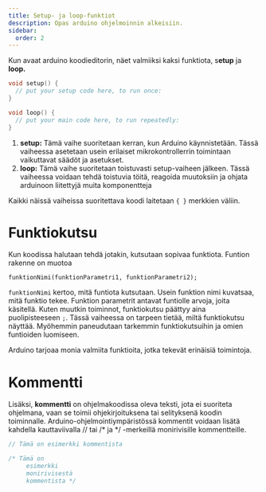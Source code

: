 ```yaml
---
title: Setup- ja loop-funktiot
description: Opas arduino ohjelmoinnin alkeisiin.
sidebar:
  order: 2
---
```


Kun avaat arduino koodieditorin, näet valmiiksi kaksi funktiota, s**etup** ja **loop.**

```c
void setup() {
  // put your setup code here, to run once:
}

void loop() {
  // put your main code here, to run repeatedly:
}
```

1. **setup:** Tämä vaihe suoritetaan kerran, kun Arduino käynnistetään. Tässä vaiheessa asetetaan usein erilaiset mikrokontrollerrin toimintaan vaikuttavat säädöt ja asetukset.
2. **loop:** Tämä vaihe suoritetaan toistuvasti setup-vaiheen jälkeen. Tässä vaiheessa voidaan tehdä toistuvia töitä, reagoida muutoksiin ja ohjata arduinoon liitettyjä muita komponentteja

Kaikki näissä vaiheissa suoritettava koodi laitetaan `{ }` merkkien väliin.

# Funktiokutsu

Kun koodissa halutaan tehdä jotakin, kutsutaan sopivaa funktiota. Funtion rakenne on muotoa 

```
funktionNimi(funktionParametri1, funktionParametri2);
```

`funktionNimi` kertoo, mitä funtiota kutsutaan. Usein funktion nimi kuvatsaa, mitä funktio tekee. Funktion parametrit antavat funtiolle arvoja, joita käsitellä. Kuten muutkin toiminnot, funktiokutsu päättyy aina puolipisteeseen `;`. Tässä vaiheessa on tarpeen tietää, miltä funktiokutsu näyttää. Myöhemmin paneudutaan tarkemmin funktiokutsuihin ja omien funtioiden luomiseen.

Arduino tarjoaa monia valmiita funktioita, jotka tekevät erinäisiä toimintoja.

# Kommentti

Lisäksi, **kommentti** on ohjelmakoodissa oleva teksti, jota ei suoriteta ohjelmana, vaan se toimii ohjekirjoituksena tai selityksenä koodin toiminnalle. Arduino-ohjelmointiympäristössä kommentit voidaan lisätä kahdella kauttaviivalla // tai /* ja */ -merkeillä monirivisille kommentteille.

```c
// Tämä on esimerkki kommentista

/* Tämä on 
	 esimerkki
	 monirivisestä
	 kommentista */
```
